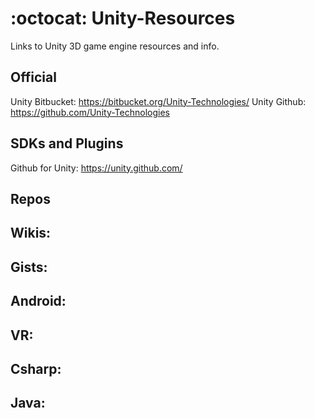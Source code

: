 # :octocat: Unity-Resources 
Links to Unity 3D game engine resources and info.


## Official
Unity Bitbucket:  https://bitbucket.org/Unity-Technologies/
Unity Github:     https://github.com/Unity-Technologies


## SDKs and Plugins
Github for Unity: https://unity.github.com/


## Repos


## Wikis:


## Gists:


## Android:


## VR: 


## Csharp:


## Java:

